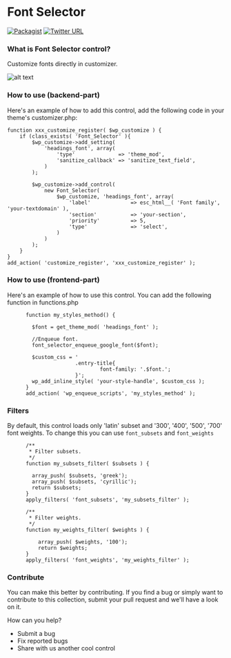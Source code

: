 # Font Selector
[![Packagist](https://img.shields.io/packagist/l/doctrine/orm.svg)](https://opensource.org/licenses/MIT) [![Twitter URL](https://img.shields.io/twitter/url/http/shields.io.svg?style=social)](https://twitter.com/intent/tweet?text=Check%20out%20this%20awesome%20customizer%20control%20from%20@Themeisle%20team!%20https://github.com/Codeinwp/customizer-controls/tree/master/customizer-font-selector)
### What is Font Selector control?

Customize fonts directly in customizer.

![alt text](http://res.cloudinary.com/vertigo-studio-srl/image/upload/v1508845936/GIF_ofjq39.gif)

### How to use (backend-part)

Here's an example of how to add this control, add the following code in your theme's customizer.php:

    function xxx_customize_register( $wp_customize ) {
        if (class_exists( 'Font_Selector' ){
            $wp_customize->add_setting(
                'headings_font', array(
                    'type'              => 'theme_mod',
                    'sanitize_callback' => 'sanitize_text_field',
                )
            );
        
            $wp_customize->add_control(
                new Font_Selector(
                    $wp_customize, 'headings_font', array(
                        'label'             => esc_html__( 'Font family', 'your-textdomain' ),
                        'section'           => 'your-section',
                        'priority'          => 5,
                        'type'              => 'select',
                    )
                )
            );
        }
    }
    add_action( 'customize_register', 'xxx_customize_register' );


### How to use (frontend-part)

Here's an example of how to use this control. You can add the following function in functions.php

          function my_styles_method() {
          
          	$font = get_theme_mod( 'headings_font' );
          	
          	//Enqueue font.
          	font_selector_enqueue_google_font($font);
          	
          	$custom_css = '
                          .entry-title{
                                  font-family: '.$font.';
                          }';
          	wp_add_inline_style( 'your-style-handle', $custom_css );
          }
          add_action( 'wp_enqueue_scripts', 'my_styles_method' );
          
### Filters
By default, this control loads only 'latin' subset and '300', '400', '500', '700' font weights. To change this you can use `font_subsets` and `font_weights`

          /**
           * Filter subsets.
           */
          function my_subsets_filter( $subsets ) {
          
          	array_push( $subsets, 'greek');
          	array_push( $subsets, 'cyrillic');
          	return $subsets;
          }
          apply_filters( 'font_subsets', 'my_subsets_filter' );
          
          /**
           * Filter weights.
           */
          function my_weights_filter( $weights ) {
          
              array_push( $weights, '100');
              return $weights;
          }
          apply_filters( 'font_weights', 'my_weights_filter' );
          
### Contribute

You can make this better by contributing. If you find a bug or simply want to contribute to this collection, submit your pull request and we'll have a look on it.  

How can you help?
- Submit a bug
- Fix reported bugs
- Share with us another cool control

